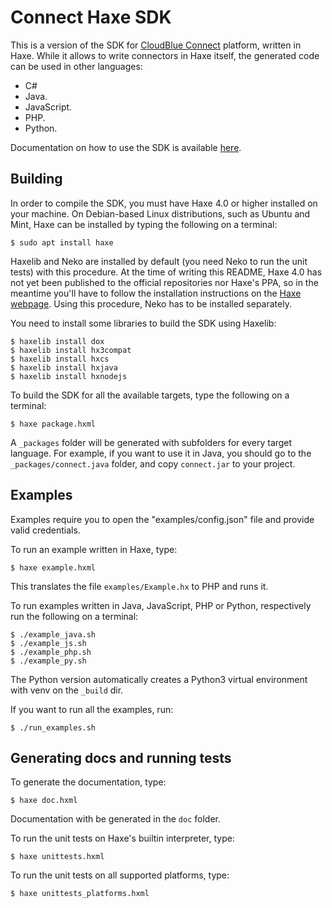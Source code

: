 # Connect Haxe SDK

This is a version of the SDK for [CloudBlue Connect](https://www.cloudblue.com/connect/) platform, written in Haxe. While it allows to write connectors in Haxe itself, the generated code can be used in other languages:

* C#
* Java.
* JavaScript.
* PHP.
* Python.

Documentation on how to use the SDK is available [here](https://cloudblue.github.io/connect-haxe-sdk/).

## Building

In order to compile the SDK, you must have Haxe 4.0 or higher installed on your machine. On Debian-based Linux distributions, such as Ubuntu and Mint, Haxe can be installed by typing the following on a terminal:

```shell script
$ sudo apt install haxe
```

Haxelib and Neko are installed by default (you need Neko to run the unit tests) with this procedure. At the time of writing this README, Haxe 4.0 has not yet been published to the official repositories nor Haxe's PPA, so in the meantime you'll have to follow the installation instructions on the [Haxe webpage](https://haxe.org/). Using this procedure, Neko has to be installed separately.

You need to install some libraries to build the SDK using Haxelib:

```shell script
$ haxelib install dox
$ haxelib install hx3compat
$ haxelib install hxcs
$ haxelib install hxjava
$ haxelib install hxnodejs
```

To build the SDK for all the available targets, type the following on a terminal:

```shell script
$ haxe package.hxml
```

A `_packages` folder will be generated with subfolders for every target language. For example, if you want to use it in Java, you should go to the `_packages/connect.java` folder, and copy `connect.jar` to your project.

## Examples

Examples require you to open the "examples/config.json" file and provide valid credentials.

To run an example written in Haxe, type:

```shell script
$ haxe example.hxml
```

This translates the file `examples/Example.hx` to PHP and runs it.

To run examples written in Java, JavaScript, PHP or Python, respectively run the following on a terminal:

```shell script
$ ./example_java.sh
$ ./example_js.sh
$ ./example_php.sh
$ ./example_py.sh
```

The Python version automatically creates a Python3 virtual environment with venv on the `_build` dir.

If you want to run all the examples, run:

```shell script
$ ./run_examples.sh
```

## Generating docs and running tests

To generate the documentation, type:

```shell script
$ haxe doc.hxml
```

Documentation with be generated in the `doc` folder.

To run the unit tests on Haxe's builtin interpreter, type:

```shell script
$ haxe unittests.hxml
```

To run the unit tests on all supported platforms, type:

```shell script
$ haxe unittests_platforms.hxml
```

